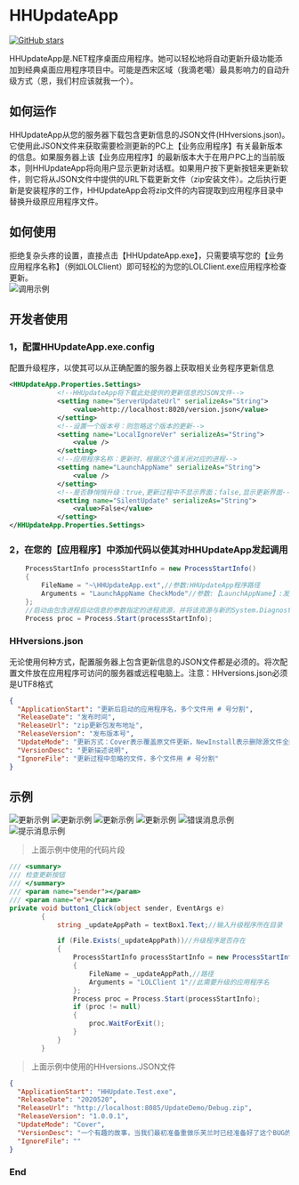 # HHUpdateApp
[![GitHub stars](https://img.shields.io/badge/Star-%E2%98%85%E2%98%85%E2%98%85%E2%98%85%E2%98%86-green)](https://github.com/micahh28/HHUpdateApp/stargazers)

HHUpdateApp是.NET程序桌面应用程序。她可以轻松地将自动更新升级功能添加到经典桌面应用程序项目中。可能是西宋区域（我滴老噶）最具影响力的自动升级方式（恩，我们村应该就我一个）。


## 如何运作
HHUpdateApp从您的服务器下载包含更新信息的JSON文件(HHversions.json)。它使用此JSON文件来获取需要检测更新的PC上【业务应用程序】有关最新版本的信息。如果服务器上该【业务应用程序】的最新版本大于在用户PC上的当前版本，则HHUpdateApp将向用户显示更新对话框。如果用户按下更新按钮来更新软件，则它将从JSON文件中提供的URL下载更新文件（zip安装文件）。之后执行更新是安装程序的工作，HHUpdateApp会将zip文件的内容提取到应用程序目录中替换升级原应用程序文件。

## 如何使用
拒绝复杂头疼的设置，直接点击【HHUpdateApp.exe】，只需要填写您的【业务应用程序名称】（例如LOLClient）即可轻松的为您的LOLClient.exe应用程序检查更新。  
![调用示例](https://github.com/micahh28/HHUpdateApp/blob/master/Images/demo1.png "调用示例")

## 开发者使用
### 1，配置HHUpdateApp.exe.config
配置升级程序，以使其可以从正确配置的服务器上获取相关业务程序更新信息
```xml
<HHUpdateApp.Properties.Settings>
            <!--HHUpdateApp将下载此处提供的更新信息的JSON文件-->
            <setting name="ServerUpdateUrl" serializeAs="String">
                <value>http://localhost:8020/version.json</value>
            </setting>
			<!--设置一个版本号：则忽略这个版本的更新-->
            <setting name="LocalIgnoreVer" serializeAs="String">
                <value />
            </setting>
			<!--应用程序名称：更新时，根据这个值关闭对应的进程-->
			<setting name="LaunchAppName" serializeAs="String">
                <value />
            </setting>
			<!--是否静悄悄升级：true,更新过程中不显示界面；false,显示更新界面-->
            <setting name="SilentUpdate" serializeAs="String">
                <value>False</value>
            </setting>
</HHUpdateApp.Properties.Settings>
```
### 2，在您的【应用程序】中添加代码以使其对HHUpdateApp发起调用
```csharp
    ProcessStartInfo processStartInfo = new ProcessStartInfo()
    {
        FileName = "~\HHUpdateApp.ext",//参数:HHUpdateApp程序路径
        Arguments = "LaunchAppName CheckMode"//参数:【LaunchAppName】:发起更新的名称（例如，LOLClient）；【CheckMode】：检查更新模式：0,自动更新；1，手动检查（区别就是，自动更新的状态下，如果有新版本更新，才会显示提示框）
    };
    //启动由包含进程启动信息的参数指定的进程资源，并将该资源与新的System.Diagnostics.Process 组件关联。
    Process proc = Process.Start(processStartInfo);
```

###  HHversions.json
无论使用何种方式，配置服务器上包含更新信息的JSON文件都是必须的。将次配置文件放在应用程序可访问的服务器或远程电脑上。注意：HHversions.json必须是UTF8格式
```json
{
  "ApplicationStart": "更新后启动的应用程序名，多个文件用 # 号分割",
  "ReleaseDate": "发布时间",
  "ReleaseUrl": "zip更新包发布地址",
  "ReleaseVersion": "发布版本号",
  "UpdateMode": "更新方式：Cover表示覆盖原文件更新，NewInstall表示删除源文件全新安装",
  "VersionDesc": "更新描述说明",
  "IgnoreFile": "更新过程中忽略的文件，多个文件用 # 号分割"
}
```

## 示例
![更新示例](https://github.com/micahh28/HHUpdateApp/blob/master/Images/demo2.png "更新示例")
![更新示例](https://github.com/micahh28/HHUpdateApp/blob/master/Images/demo3.png "更新示例")
![更新示例](https://github.com/micahh28/HHUpdateApp/blob/master/Images/demo4.png "更新示例")
![更新示例](https://github.com/micahh28/HHUpdateApp/blob/master/Images/demo5.png "更新示例")
![错误消息示例](https://github.com/micahh28/HHUpdateApp/blob/master/Images/demo6.png "错误消息示例")
![提示消息示例](https://github.com/micahh28/HHUpdateApp/blob/master/Images/demo7.png "提示消息示例")

>上面示例中使用的代码片段

```csharp
/// <summary>
/// 检查更新按钮
/// </summary>
/// <param name="sender"></param>
/// <param name="e"></param>
private void button1_Click(object sender, EventArgs e)
        {
            string _updateAppPath = textBox1.Text;//输入升级程序所在目录

            if (File.Exists(_updateAppPath))//升级程序是否存在
            {
                ProcessStartInfo processStartInfo = new ProcessStartInfo()
                {
                    FileName = _updateAppPath,//路径
                    Arguments = "LOLClient 1"//此需要升级的应用程序名
                };
                Process proc = Process.Start(processStartInfo);
                if (proc != null)
                {
                    proc.WaitForExit();
                }
            }
        }
```
>上面示例中使用的HHversions.JSON文件

```json
{
  "ApplicationStart": "HHUpdate.Test.exe",
  "ReleaseDate": "2020520",
  "ReleaseUrl": "http://localhost:8085/UpdateDemo/Debug.zip",
  "ReleaseVersion": "1.0.0.1",
  "UpdateMode": "Cover",
  "VersionDesc": "一个有趣的故事，当我们最初准备重做乐芙兰时已经准备好了这个BUG的修复，但最后并没有实装，因为这个技能被取代了。\r\n1，修复了一个BUG，【被动 - 镜花水月】所召唤的分身在普攻命中前阵亡，那么她所进行的普攻会造成伤害。\r\n2，新增：【恶意魔印】将为目标施加一个印记。\r\n3，乐芙兰重做后的大招理应让她能够选择复制哪个技能来做出更有趣的连招。",
  "IgnoreFile": ""
}
```
### End
